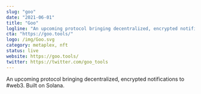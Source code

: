 ```yaml
---
slug: "goo"
date: "2021-06-01"
title: "Goo"
logline: "An upcoming protocol bringing decentralized, encrypted notifications to #web3. Built on Solana."
cta: "https://goo.tools/"
logo: /img/Goo.svg
category: metaplex, nft
status: live
website: https://goo.tools/
twitter: https://twitter.com/goo_tools
---
```


An upcoming protocol bringing decentralized, encrypted notifications to #web3. Built on Solana.
